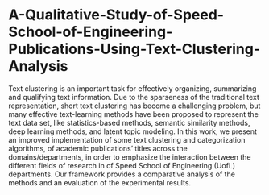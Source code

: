 # A-Qualitative-Study-of-Speed-School-of-Engineering-Publications-Using-Text-Clustering-Analysis

Text clustering is an important task for effectively organizing, summarizing and qualifying text
information. Due to the sparseness of the traditional text representation, short text clustering has
become a challenging problem, but many effective text-learning methods have been proposed to
represent the text data set, like statistics-based methods, semantic similarity methods, deep learning
methods, and latent topic modeling. In this work, we present an improved implementation of some
text clustering and categorization algorithms, of academic publications’ titles across the
domains/departments, in order to emphasize the interaction between the different fields of research in
of Speed School of Engineering (UofL) departments.
Our framework provides a comparative analysis of the methods and an evaluation of the experimental results.
